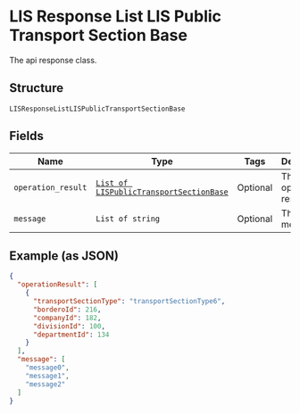 
# LIS Response List LIS Public Transport Section Base

The api response class.

## Structure

`LISResponseListLISPublicTransportSectionBase`

## Fields

| Name | Type | Tags | Description |
|  --- | --- | --- | --- |
| `operation_result` | [`List of LISPublicTransportSectionBase`](../../doc/models/lis-public-transport-section-base.md) | Optional | The operation result. |
| `message` | `List of string` | Optional | The message. |

## Example (as JSON)

```json
{
  "operationResult": [
    {
      "transportSectionType": "transportSectionType6",
      "borderoId": 216,
      "companyId": 182,
      "divisionId": 100,
      "departmentId": 134
    }
  ],
  "message": [
    "message0",
    "message1",
    "message2"
  ]
}
```


